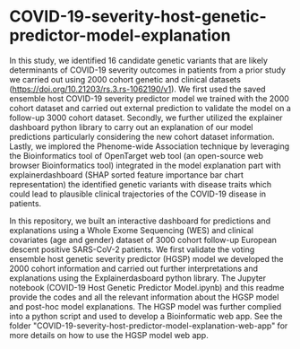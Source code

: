 # COVID-19-severity-host-genetic-predictor-model-explanation
In this study, we identified 16 candidate genetic variants that are likely determinants of COVID-19 severity outcomes in patients from a prior study we carried out using 
2000 cohort genetic and clinical datasets (https://doi.org/10.21203/rs.3.rs-1062190/v1). We first used the saved ensemble host COVID-19 severity predictor model 
we trained with the 2000 cohort dataset and carried out external prediction to validate the model on a follow-up 3000 cohort dataset. 
Secondly, we further utilized the explainer dashboard python library to carry out an explanation of our model predictions particularly considering the new cohort 
dataset information. Lastly, we implored the Phenome-wide Association technique by leveraging the Bioinformatics tool of OpenTarget web tool (an open-source web
browser Bioinformatics tool) integrated in the model explanation part with explainerdashboard (SHAP sorted feature importance bar chart representation) the identified genetic variants with disease traits which could lead to plausible clinical trajectories of the COVID-19 disease in patients. 

In this repository, we built an interactive dashboard for predictions and explanations using a Whole Exome Sequencing (WES) and clinical covariates (age and gender) dataset of 3000 cohort follow-up European descent positive SARS-CoV-2 patients. We first validate the voting ensemble host genetic severity predictor (HGSP) model we developed the 2000 cohort information and carried out further interpretations and explanations using the Explainerdasboard python library.  The Jupyter notebook (COVID-19 Host Genetic Predictor Model.ipynb) and this readme provide the codes and all the relevant information about the HGSP model and post-hoc model explanations. The HGSP model was further complied into a python script and used to develop a Bioinformatic web app. See the folder "COVID-19-severity-host-predictor-model-explanation-web-app" for more details on how to use the HGSP model web app. 
